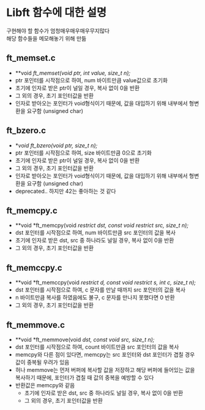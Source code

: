 # Libft 함수에 대한 설명
구현해야 할 함수가 엄청매우매우매우무지많다  
해당 함수들을 메모해놓기 위해 만듦

## ft_memset.c
- **void	*ft_memset(void *ptr, int value, size_t n);**
- ptr 포인터를 시작점으로 하여, num 바이트만큼 value값으로 초기화
- 초기에 인자로 받은 ptr이 널일 경우, 복사 없이 0을 반환
- 그 외의 경우, 초기 포인터값을 반환
- 인자로 받아오는 포인터가 void형식이기 때문에, 값을 대입하기 위해 내부에서 형변환을 요구함 (unsigned char)

## ft_bzero.c
- **void	ft_bzero(void *ptr, size_t n);**
- ptr 포인터를 시작점으로 하여, size 바이트만큼 0으로 초기화
- 초기에 인자로 받은 ptr이 널일 경우, 복사 없이 0을 반환
- 그 외의 경우, 초기 포인터값을 반환
- 인자로 받아오는 포인터가 void형식이기 때문에, 값을 대입하기 위해 내부에서 형변환을 요구함 (unsigned char)
- deprecated.. 하지만 42는 좋아하는 것 같다

## ft_memcpy.c
- **void	*ft_memcpy(void *restrict dst, const void *restrict src, size_t n);**
- dst 포인터를 시작점으로 하여, num 바이트만큼 src 포인터의 값을 복사
- 초기에 인자로 받은 dst, src 중 하나라도 널일 경우, 복사 없이 0을 반환
- 그 외의 경우, 초기 포인터값을 반환

## ft_memccpy.c
- **void	*ft_memccpy(void *restrict d, const void *restrict s, int c, size_t n);**
- dst 포인터를 시작점으로 하여, c 문자를 만날 때까지 src 포인터의 값을 복사
- n 바이트만큼 복사를 하였음에도 불구, c 문자를 만나지 못했다면 0 반환
- 그 외의 경우, 초기 포인터값을 반환

## ft_memmove.c
- **void	*ft_memmove(void *dst, const void *src, size_t n);**
- dst 포인터를 시작점으로 하여, count 바이트만큼 src 포인터의 값을 복사
- memcpy와 다른 점이 있다면, memcpy는 src 포인터와 dst 포인터가 겹칠 경우 값이 중복될 우려가 있음
- 허나 memmove는 먼저 버퍼에 복사할 값을 저장하고 해당 버퍼에 들어있는 값을 복사하기 때문에, 포인터가 겹칠 때 값의 중복을 예방할 수 있다
- 반환값은 memcpy와 같음
	- 초기에 인자로 받은 dst, src 중 하나라도 널일 경우, 복사 없이 0을 반환
	- 그 외의 경우, 초기 포인터값을 반환
